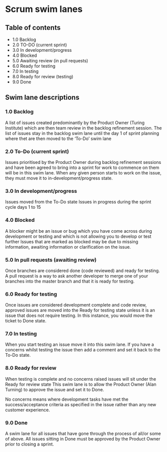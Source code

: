 # Scrum swim lanes

## Table of contents

* 1.0 Backlog
* 2.0 TO-DO (current sprint)
* 3.0 In development/progress
* 4.0 Blocked
* 5.0 Awaiting review (in pull requests)
* 6.0 Ready for testing
* 7.0 In testing
* 8.0 Ready for review (testing)
* 9.0 Done

## Swim lane descriptions

### 1.0 Backlog
A list of issues created predominantly by the Product Owner (Turing Institute) which are then team review in the backlog refinement session.
The list of issues stay in the backlog swim lane until the day 1 of sprint planning where thet are then moved to the ‘To-Do’ swim lane

### 2.0 To-Do (current sprint)
Issues prioritised by the Product Owner during backlog refinement sessions and have been agreed to bring into a sprint for work to commence on them will be in this swim lane.
When any given person starts to work on the issue, they must move it to in-development/progress state.

### 3.0	In development/progress
Issues moved from the To-Do state 
Issues in progress during the sprint cycle days 1 to 15

### 4.0	Blocked
A blocker might be an issue or bug which you have come across during development or testing and which is not allowing you to develop or test further
Issues that are marked as blocked may be due to missing information, awaiting information or clarification on the issue.

### 5.0	In pull requests (awaiting review)
Once branches are considered done (code reviewed) and ready for testing.
A pull request is a way to ask another developer to merge one of your branches into the master branch and that it is ready for testing.

### 6.0	Ready for testing
Once issues are considered development complete and code review, approved issues are moved into the Ready for testing state unless it is an issue that does not require testing.
In this instance, you would move the ticket to Done state.

### 7.0	In testing
When you start testing an issue move it into this swim lane.
If you have a concerns whilst testing the issue then add a comment and set it back to the To-Do state.

### 8.0	Ready for review 
When testing is complete and no concerns raised issues will sit under the Ready for review state 
This swim lane is to allow the Product Owner (Alan Turning) to approve the issue and set it to Done.

No concerns means where development tasks have met the success/acceptance criteria as specified in the issue rather than any new customer experience.

### 9.0	Done
A swim lane for all issues that have gone through the process of all/or some of above.
All issues sitting in Done must be approved by the Product Owner prior to closing a sprint.
